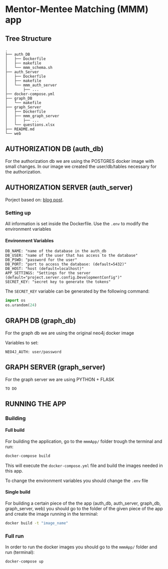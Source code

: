 # Mentor-Mentee Matching (MMM) app

## Tree Structure

```
.
├── auth_DB
│   ├── Dockerfile
│   ├── makefile
│   └── mmm_schema.sh
├── auth_Server
│   ├── Dockerfile
│   ├── makefile
│   └── mmm_auth_server
│       ├── ...
├── docker-compose.yml
├── graph_DB
│   └── makefile
├── graph_Server
│   ├── Dockerfile
│   ├── mmm_graph_server
│   │   ├── ...
│   └── questions.xlsx
├── README.md
└── web
```

## AUTHORIZATION DB (auth_db)

For the authorization db we are using the POSTGRES docker image with small changes.
In our image we created the user/db/tables necessary for the authorization.

## AUTHORIZATION SERVER (auth_server)
Porject based on: [blog post](https://realpython.com/blog/python/token-based-authentication-with-flask/).

### Setting up

All information is set inside the Dockerfile. Use the `.env` to modify the environment variables

#### Environment Variables
```
DB_NAME: "name of the database in the auth_db
DB_USER: "name of the user that has access to the database"
DB_PSWD: "password for the user"
DB_PORT: "port to access the database: (default=5432)"
DB_HOST: "host (default=localhost)"
APP_SETTINGS: "Settings for the server (default="project.server.config.DevelopmentConfig")"
SECRET_KEY: "secret key to generate the tokens"
```

The `SECRET_KEY` variable can be generated by the following command:

```python
import os
os.urandom(24)
```

## GRAPH DB (graph_db)

For the graph db we are using the original neo4j docker image

Variables to set:
```
NEO4J_AUTH: user/password
```

## GRAPH SERVER (graph_server)

For the graph server we are using PYTHON + FLASK

```
TO DO
```

## RUNNING THE APP

### Building

#### Full build

For building the application, go to the `mmmApp/` folder trough the terminal and run:

```sh
docker-compose build
```

This will execute the `docker-compose.yml` file and build the images needed in this app.

To change the environment variables you should change the `.env` file

#### Single build

For building a certain piece of the the app (auth_db, auth_server, graph_db, graph_server, web) you should go to the folder of the given piece of the app and create the image running in the terminal:

```sh
docker build -t "image_name"
```

### Full run

In order to run the docker images you should go to the `mmmApp/` folder and run (terminal):

```sh
docker-compose up
```
